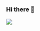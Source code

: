 ### Hi there 👋

<a href="https://www.linkedin.com/in/abdielrodriguez" target="_blank">
  <img  src="https://img.shields.io/badge/-Connect%20with%20Me-blue?logo=linkedin&style=social">
</a>

<!--
**abdiel-rg/abdiel-rg** is a ✨ _special_ ✨ repository because its `README.md` (this file) appears on your GitHub profile.

Here are some ideas to get you started:

- 🔭 I’m currently working on ...
- 🌱 I’m currently learning ...
- 👯 I’m looking to collaborate on ...
- 🤔 I’m looking for help with ...
- 💬 Ask me about ...
- 📫 How to reach me: ...
- 😄 Pronouns: ...
- ⚡ Fun fact: ...
-->
